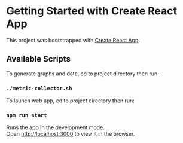 # Getting Started with Create React App

This project was bootstrapped with [Create React App](https://github.com/facebook/create-react-app).

## Available Scripts

To generate graphs and data, cd to project directory then run:
### `./metric-collector.sh`

To launch web app, cd to project directory then run:
### `npm run start`

Runs the app in the development mode.\
Open [http://localhost:3000](http://localhost:3000) to view it in the browser.
